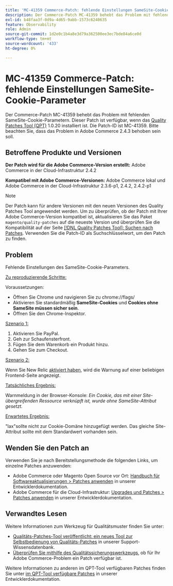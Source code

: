 ```yaml
---
title: 'MC-41359 Commerce-Patch: fehlende Einstellungen SameSite-Cookie-Parameter'
description: Der Commerce-Patch MC-41359 behebt das Problem mit fehlenden SameSite-Cookie-Parametern. Dieser Patch ist verfügbar, wenn das [Quality Patches Tool (QPT)](/help/announcements/adobe-commerce-announcements/magento-quality-patches-released-new-tool-to-self-serve-quality-patches.md) 1.0.20 installiert ist. Die Patch-ID ist MC-41359. Bitte beachten Sie, dass das Problem in Adobe Commerce 2.4.3 behoben sein soll.
exl-id: b48faa3f-0d9a-4d65-9abb-1573c6240635
feature: Observability
role: Admin
source-git-commit: 1d2e0c1b4a8e3d79a362500ee3ec7bde84a6ce0d
workflow-type: tm+mt
source-wordcount: '433'
ht-degree: 0%

---
```


# MC-41359 Commerce-Patch: fehlende Einstellungen SameSite-Cookie-Parameter

Der Commerce-Patch MC-41359 behebt das Problem mit fehlenden SameSite-Cookie-Parametern. Dieser Patch ist verfügbar, wenn das [Quality Patches Tool (QPT)](/help/announcements/adobe-commerce-announcements/magento-quality-patches-released-new-tool-to-self-serve-quality-patches.md) 1.0.20 installiert ist. Die Patch-ID ist MC-41359. Bitte beachten Sie, dass das Problem in Adobe Commerce 2.4.3 behoben sein soll.

## Betroffene Produkte und Versionen

**Der Patch wird für die Adobe Commerce-Version erstellt:** Adobe Commerce in der Cloud-Infrastruktur 2.4.2

**Kompatibel mit Adobe Commerce-Versionen:** Adobe Commerce lokal und Adobe Commerce in der Cloud-Infrastruktur 2.3.6-p1, 2.4.2, 2.4.2-p1

>[!NOTE]
>
>Der Patch kann für andere Versionen mit den neuen Versionen des Quality Patches Tool angewendet werden. Um zu überprüfen, ob der Patch mit Ihrer Adobe Commerce-Version kompatibel ist, aktualisieren Sie das Paket `magento/quality-patches` auf die neueste Version und überprüfen Sie die Kompatibilität auf der Seite [[!DNL Quality Patches Tool]: Suchen nach Patches](https://devdocs.magento.com/quality-patches/tool.html#patch-grid). Verwenden Sie die Patch-ID als Suchschlüsselwort, um den Patch zu finden.

## Problem

Fehlende Einstellungen des SameSite-Cookie-Parameters.

<u>Zu reproduzierende Schritte:</u>

Voraussetzungen:

* Öffnen Sie Chrome und navigieren Sie zu chrome://flags/
* Aktivieren Sie standardmäßig **SameSite-Cookies** und **Cookies ohne SameSite müssen sicher sein**.
* Öffnen Sie den Chrome-Inspektor.

<u>Szenario 1:</u>

1. Aktivieren Sie PayPal.
1. Geh zur Schaufensterfront.
1. Fügen Sie dem Warenkorb ein Produkt hinzu.
1. Gehen Sie zum Checkout.

<u>Szenario 2:</u>

Wenn Sie New Relic [aktiviert haben](https://docs.magento.com/user-guide/reports/new-relic-reporting.html), wird die Warnung auf einer beliebigen Frontend-Seite angezeigt.

<u>Tatsächliches Ergebnis:</u>

Warnmeldung in der Browser-Konsole: *Ein Cookie, das mit einer Site-übergreifenden Ressource verknüpft ist, wurde ohne SameSite-Attribut gesetzt.*

<u>Erwartetes Ergebnis:</u>

&quot;lax&quot;sollte nicht zur Cookie-Domäne hinzugefügt werden. Das gleiche Site-Attribut sollte mit dem Standardwert vorhanden sein.

## Wenden Sie den Patch an

Verwenden Sie je nach Bereitstellungsmethode die folgenden Links, um einzelne Patches anzuwenden:

* Adobe Commerce oder Magento Open Source vor Ort: [Handbuch für Softwareaktualisierungen > Patches anwenden](https://devdocs.magento.com/guides/v2.4/comp-mgr/patching/mqp.html) in unserer Entwicklerdokumentation.
* Adobe Commerce für die Cloud-Infrastruktur: [Upgrades und Patches > Patches anwenden](https://devdocs.magento.com/cloud/project/project-patch.html) in unserer Entwicklerdokumentation.

## Verwandtes Lesen

Weitere Informationen zum Werkzeug für Qualitätsmuster finden Sie unter:

* [Qualitäts-Patches-Tool veröffentlicht: ein neues Tool zur Selbstbedienung von Qualitäts-Patches](/help/announcements/adobe-commerce-announcements/magento-quality-patches-released-new-tool-to-self-serve-quality-patches.md) in unserer Support-Wissensdatenbank.
* [Überprüfen Sie mithilfe des Qualitätssicherungswerkzeugs](/help/support-tools/patches-available-in-qpt-tool/check-patch-for-magento-issue-with-magento-quality-patches.md), ob für Ihr Adobe Commerce-Problem ein Patch verfügbar ist.

Weitere Informationen zu anderen im QPT-Tool verfügbaren Patches finden Sie unter [im QPT-Tool verfügbare Patches](https://devdocs.magento.com/quality-patches/tool.html#patch-grid) in unserer Entwicklerdokumentation.
